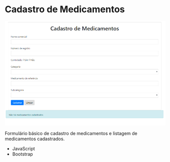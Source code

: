 # Cadastro de Medicamentos

![](https://github.com/biachiarelli/cadastro-medicamentos/blob/master/img.png)

Formulário básico de cadastro de medicamentos e listagem de medicamentos cadastrados.

- JavaScript
- Bootstrap 
